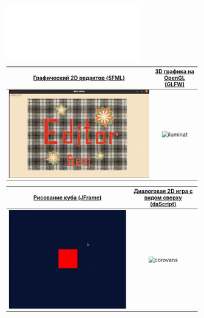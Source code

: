 <img src="/github-metrics.svg" align="middle" alt="Metrics" width="70%">

| [Графический 2D редактор (SFML)](https://github.com/EvgeniyLupanov1024/Simdle2DEditor) | [3D графика на OpenGL (GLFW)](https://github.com/EvgeniyLupanov1024/SimpleOpenGL3DGraphic)
:-------------------------:|:-------------------------:
![best_editor_main](https://raw.githubusercontent.com/EvgeniyLupanov1024/EvgeniyLupanov1024/main/projects_media/Simdle2DEditor/best_editor_main.gif)  |  ![iluminat](https://raw.githubusercontent.com/EvgeniyLupanov1024/EvgeniyLupanov1024/main/projects_media/SimpleOpenGL3DGraphic/iluminat_1_close.gif)  |  

| [Рисование куба (JFrame)](https://github.com/EvgeniyLupanov1024/SimpleRenderOnJava) | [Диалоговая 2D игра с видом сверху (daScript)](https://github.com/EvgeniyLupanov1024/RobCorovans)
:-------------------------:|:-------------------------:
![cube](https://raw.githubusercontent.com/EvgeniyLupanov1024/EvgeniyLupanov1024/main/projects_media/SimpleRenderOnJava/one_cube.gif)  |  ![corovans](https://raw.githubusercontent.com/EvgeniyLupanov1024/EvgeniyLupanov1024/main/projects_media/RobCorovans/corovans.gif)